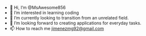 - 👋 Hi, I’m @MsAwesome856
- 👀 I’m interested in learning coding
- 🌱 I’m currently looking to transition from an unrelated field.
- 💞️ I’m looking forward to creating applications for everyday tasks.
- 📫 How to reach me jimenezmg92@gmail.com

<!---
MsAwesome856/MsAwesome856 is a ✨ special ✨ repository because its `README.md` (this file) appears on your GitHub profile.
You can click the Preview link to take a look at your changes.
--->
